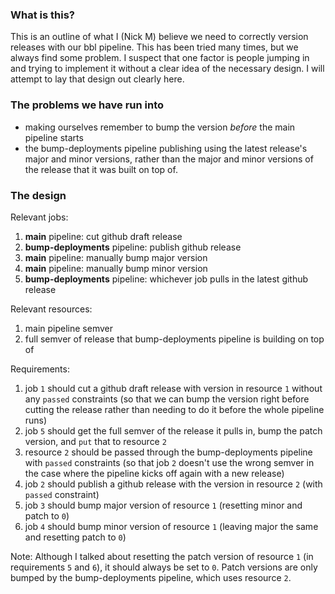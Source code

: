 ### What is this?

This is an outline of what I (Nick M) believe we need to correctly version releases with our bbl pipeline. This has been tried many times, but we always find some problem. I suspect that one factor is people jumping in and trying to implement it without a clear idea of the necessary design. I will attempt to lay that design out clearly here.

### The problems we have run into

- making ourselves remember to bump the version *before* the main pipeline starts
- the bump-deployments pipeline publishing using the latest release's major and minor versions, rather than the major and minor versions of the release that it was built on top of.

### The design

Relevant jobs:
1. **main** pipeline: cut github draft release
2. **bump-deployments** pipeline: publish github release
3. **main** pipeline: manually bump major version
4. **main** pipeline: manually bump minor version
5. **bump-deployments** pipeline: whichever job pulls in the latest github release

Relevant resources:
1. main pipeline semver
2. full semver of release that bump-deployments pipeline is building on top of

Requirements:
1. job `1` should cut a github draft release with version in resource `1` without any `passed` constraints (so that we can bump the version right before cutting the release rather than needing to do it before the whole pipeline runs)
2. job `5` should get the full semver of the release it pulls in, bump the patch version, and `put` that to resource `2`
3. resource `2` should be passed through the bump-deployments pipeline with `passed` constraints (so that job `2` doesn't use the wrong semver in the case where the pipeline kicks off again with a new release)
4. job `2` should publish a github release with the version in resource `2` (with `passed` constraint)
5. job `3` should bump major version of resource `1` (resetting minor and patch to `0`)
6. job `4` should bump minor version of resource `1` (leaving major the same and resetting patch to `0`)

Note: Although I talked about resetting the patch version of resource `1` (in requirements `5` and `6`), it should always be set to `0`. Patch versions are only bumped by the bump-deployments pipeline, which uses resource `2`.
